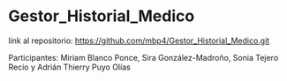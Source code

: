 # Gestor_Historial_Medico
 
link al repositorio: https://github.com/mbp4/Gestor_Historial_Medico.git

Participantes: Miriam Blanco Ponce, Sira González-Madroño, Sonia Tejero Recio y Adrián Thierry Puyo Olías
